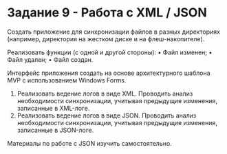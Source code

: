 # Задание 9 - Работа с XML / JSON

Создать приложение для синхронизации файлов в разных директориях (например, директория на жестком диске и на флеш-накопителе).

Реализовать функции (с одной и другой стороны):
•	Файл	изменен;
•	Файл	удален;
•	Файл	создан.

Интерфейс приложения создать на основе архитектурного шаблона MVP с использованием Windows Forms.

1. Реализовать ведение логов в виде XML. Проводить анализ необходимости синхронизации, учитывая предыдущие изменения, записанные в XML-логе.
2. Реализовать ведение логов в виде JSON. Проводить анализ необходимости синхронизации, учитывая предыдущие изменения, записанные в JSON-логе.
   
Материалы по работе с JSON изучить самостоятельно.

